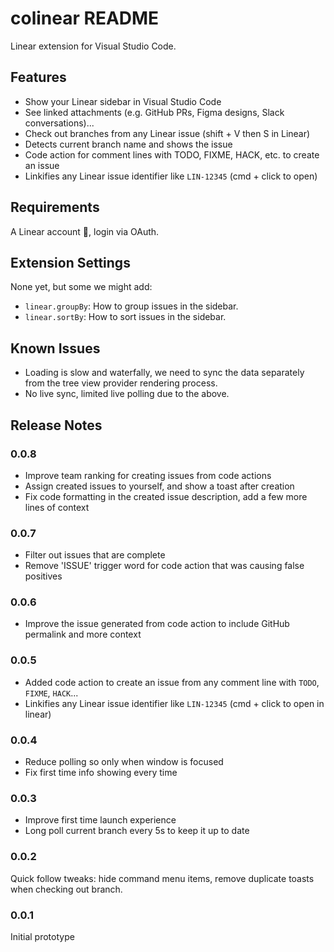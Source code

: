 # colinear README

Linear extension for Visual Studio Code.

## Features

- Show your Linear sidebar in Visual Studio Code
- See linked attachments (e.g. GitHub PRs, Figma designs, Slack conversations)...
- Check out branches from any Linear issue (shift + V then S in Linear)
- Detects current branch name and shows the issue
- Code action for comment lines with TODO, FIXME, HACK, etc. to create an issue
- Linkifies any Linear issue identifier like `LIN-12345` (cmd + click to open)

## Requirements

A Linear account 🫠, login via OAuth.

## Extension Settings

None yet, but some we might add:

- `linear.groupBy`: How to group issues in the sidebar.
- `linear.sortBy`: How to sort issues in the sidebar.

## Known Issues

- Loading is slow and waterfally, we need to sync the data separately from the tree view provider rendering process.
- No live sync, limited live polling due to the above.

## Release Notes

### 0.0.8

- Improve team ranking for creating issues from code actions
- Assign created issues to yourself, and show a toast after creation
- Fix code formatting in the created issue description, add a few more lines of context

### 0.0.7

- Filter out issues that are complete
- Remove 'ISSUE' trigger word for code action that was causing false positives

### 0.0.6

- Improve the issue generated from code action to include GitHub permalink and more context

### 0.0.5

- Added code action to create an issue from any comment line with `TODO`, `FIXME`, `HACK`...
- Linkifies any Linear issue identifier like `LIN-12345` (cmd + click to open in linear)

### 0.0.4

- Reduce polling so only when window is focused
- Fix first time info showing every time

### 0.0.3

- Improve first time launch experience
- Long poll current branch every 5s to keep it up to date

### 0.0.2

Quick follow tweaks: hide command menu items, remove duplicate toasts when checking out branch.

### 0.0.1

Initial prototype
